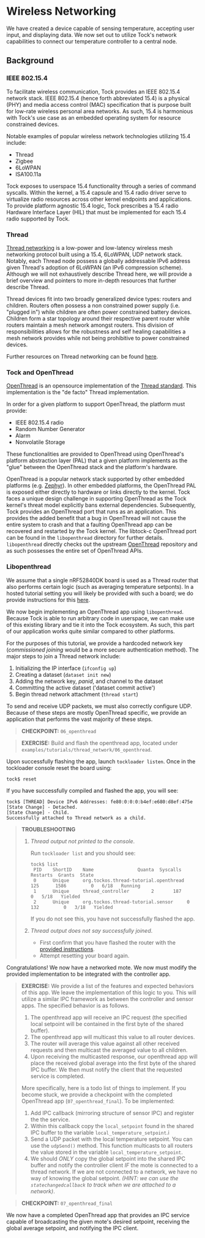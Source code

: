 # Wireless Networking

We have created a device capable of sensing temperature, accepting user input,
and displaying data. We now set out to utilize Tock's network capabilities to
connect our temperature controller to a central node.

## Background

### IEEE 802.15.4

To facilitate wireless communication, Tock provides an IEEE 802.15.4 network
stack. IEEE 802.15.4 (hence forth abbreviated 15.4) is a physical (PHY) and
media access control (MAC) specification that is purpose built for low-rate
wireless personal area networks. As such, 15.4 is harmonious with Tock's use
case as an embedded operating system for resource constrained devices.

Notable examples of popular wireless network technologies utilizing 15.4
include:

- Thread
- Zigbee
- 6LoWPAN
- ISA100.11a

Tock exposes to userspace 15.4 functionality through a series of command
syscalls. Within the kernel, a 15.4 capsule and 15.4 radio driver serve to
virtualize radio resources across other kernel endpoints and applications. To
provide platform agnostic 15.4 logic, Tock prescribes a 15.4 radio Hardware
Interface Layer (HIL) that must be implemented for each 15.4 radio supported by
Tock.

### Thread

[Thread networking](https://www.threadgroup.org) is a low-power and low-latency
wireless mesh networking protocol built using a 15.4, 6LoWPAN, UDP network
stack. Notably, each Thread node possess a globally addressable IPv6 address
given Thread's adoption of 6LoWPAN (an IPv6 compression scheme). Although we
will not exhaustively describe Thread here, we will provide a brief overview and
pointers to more in-depth resources that further describe Thread.

Thread devices fit into two broadly generalized device types: routers and
children. Routers often possess a non constrained power supply (i.e. "plugged
in") while children are often power constrained battery devices. Children form a
star topology around their respective parent router while routers maintain a
mesh network amongst routers. This division of responsibilities allows for the
robustness and self healing capabilities a mesh network provides while not being
prohibitive to power constrained devices.

Further resources on Thread networking can be found
[here](https://openthread.io/guides/thread-primer).

### Tock and OpenThread

[OpenThread](https://github.com/openthread/openthread) is an opensource
implementation of the [Thread standard](https://www.threadgroup.org/). This
implementation is the "de facto" Thread implementation.

In order for a given platform to support OpenThread, the platform must provide:

- IEEE 802.15.4 radio
- Random Number Generator
- Alarm
- Nonvolatile Storage

These functionalities are provided to OpenThread using OpenThread's platform
abstraction layer (PAL) that a given platform implements as the "glue" between
the OpenThread stack and the platform's hardware.

OpenThread is a popular network stack supported by other embedded platforms
(e.g. [Zephyr](https://github.com/zephyrproject-rtos/zephyr)). In other embedded
platforms, the OpenThread PAL is exposed either directly to hardware or links
directly to the kernel. Tock faces a unique design challenge in supporting
OpenThread as the Tock kernel's threat model explicitly bans external
dependencies. Subsequently, Tock provides an OpenThread port that runs as an
application. This provides the added benefit that a bug in OpenThread will not
cause the entire system to crash and that a faulting OpenThread app can be
recovered and restarted by the Tock kernel. The libtock-c OpenThread port can be
found in the `libopenthread` directory for further details. `libopenthread`
directly checks out the upstream
[OpenThread](https://github.com/openthread/openthread) repository and as such
possesses the entire set of OpenThread APIs.

### Libopenthread

We assume that a single nRF52840DK board is used as a Thread router that also
performs certain logic (such as averaging temperature setponts). In a hosted
tutorial setting you will likely be provided with such a board; we do provide
instructions for this [here](./router-setup.md).

We now begin implementing an OpenThread app using `libopenthread`. Because Tock
is able to run arbitrary code in userspace, we can make use of this existing
library and tie it into the Tock ecosystem. As such, this part of our
application works quite similar compared to other platforms.

For the purposes of this tutorial, we provide a hardcoded network key
(_commissioned joining_ would be a more secure authentication method). The major
steps to join a Thread network include:

1. Initializing the IP interface (`ifconfig up`)
2. Creating a dataset (`dataset init new`)
3. Adding the network key, _panid_, and channel to the dataset
4. Committing the active dataset ('dataset commit active')
5. Begin thread network attachment (`thread start`)

To send and receive UDP packets, we must also correctly configure UDP. Because
of these steps are mostly OpenThread specific, we provide an application that
performs the vast majority of these steps.

> **CHECKPOINT:** `06_openthread`

> **EXERCISE:** Build and flash the openthread app, located under
> `examples/tutorials/thread_network/06_openthread`.

Upon successfully flashing the app, launch `tockloader listen`. Once in the
tockloader console reset the board using:

```
tock$ reset
```

If you have successfully compiled and flashed the app, you will see:

```
tock$ [THREAD] Device IPv6 Addresses: fe80:0:0:0:b4ef:e680:d8ef:475e
[State Change] - Detached.
[State Change] - Child.
Successfully attached to Thread network as a child.
```

> **TROUBLESHOOTING**
>
> 1. _Thread output not printed to the console_.
>
>    Run `tockloader list` and you should see:
>
>    ```
>    tock$ list
>     PID    ShortID    Name                Quanta  Syscalls  Restarts  Grants  State
>     0      Unique     org.tockos.thread-tutorial.openthread   125      1586         0   6/18   Running
>     1      Unique     thread_controller        2       187         0   5/18   Yielded
>     2      Unique     org.tockos.thread-tutorial.sensor     0       132         0   3/18   Yielded
>    ```
>
>    If you do not see this, you have not successfully flashed the app.
>
> 2. _Thread output does not say successfully joined_.
>    - First confirm that you have flashed the router with the
>      [provided instructions](./router-setup.md).
>    - Attempt resetting your board again.

Congratulations! We now have a networked mote. We now must modify the provided
implementation to be integrated with the controller app.

> **EXERCISE:** We provide a list of the features and expected behaviors of this
> app. We leave the implementation of this logic to you. This will utilize a
> similar IPC framework as between the controller and sensor apps. The specified
> behavior is as follows.
>
> 1. The openthread app will receive an IPC request (the specified local
>    setpoint will be contained in the first byte of the shared buffer).
> 2. The openthread app will multicast this value to all router devices.
> 3. The router will average this value against all other received requests and
>    then multicast the averaged value to all children.
> 4. Upon receiving the multicasted response, our openthread app will place the
>    received global average into the first byte of the shared IPC buffer. We
>    then must notify the client that the requested service is completed.
>
> More specifically, here is a todo list of things to implement. If you become
> stuck, we provide a checkpoint with the completed OpenThread app
> (`07_openthread_final`). To be implemented:
>
> 1. Add IPC callback (mirroring structure of sensor IPC) and register the the
>    service.
> 2. Within this callback copy the `local_setpoint` found in the shared IPC
>    buffer to the variable `local_temperature_setpoint`.i
> 3. Send a UDP packet with the local temperature setpoint. You can use the
>    `udpSend()` method. This function multicasts to all routers the value
>    stored in the variable `local_temperature_setpoint`.
> 4. We should _ONLY_ copy the global setpoint into the shared IPC buffer and
>    notify the controller client _IF_ the mote is connected to a thread
>    network. If we are not connected to a network, we have no way of knowing
>    the global setpoint. _(HINT: we can use the `statechangedcallback` to track
>    when we are attached to a network)_.

> **CHECKPOINT:** `07_openthread_final`

We now have a completed OpenThread app that provides an IPC service capable of
broadcasting the given mote's desired setpoint, receiving the global average
setpoint, and notifying the IPC client.
